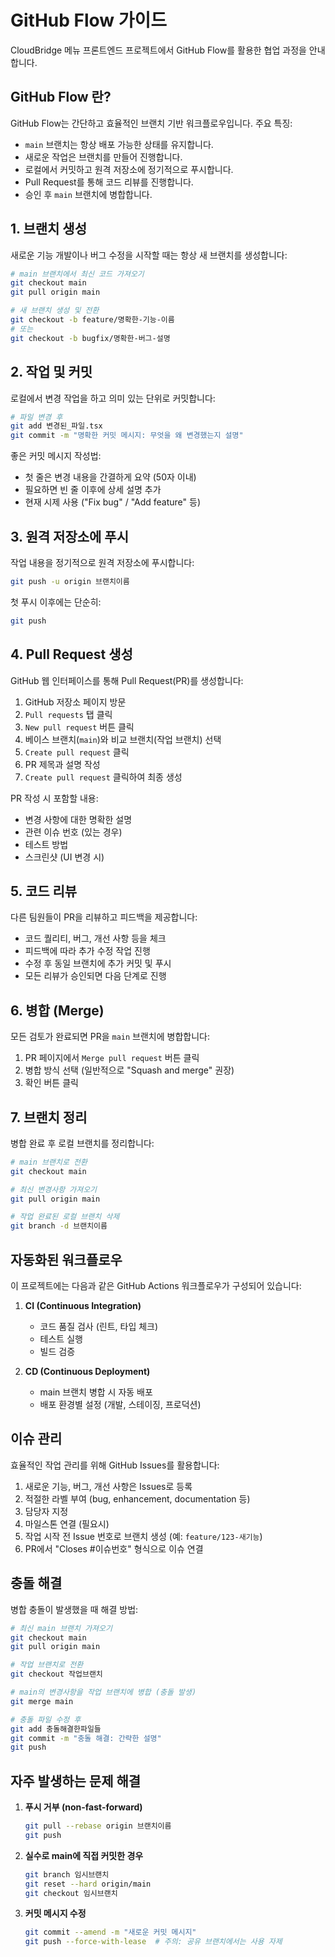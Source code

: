 # GitHub Flow 가이드

CloudBridge 메뉴 프론트엔드 프로젝트에서 GitHub Flow를 활용한 협업 과정을 안내합니다.

## GitHub Flow 란?

GitHub Flow는 간단하고 효율적인 브랜치 기반 워크플로우입니다. 주요 특징:

- `main` 브랜치는 항상 배포 가능한 상태를 유지합니다.
- 새로운 작업은 브랜치를 만들어 진행합니다.
- 로컬에서 커밋하고 원격 저장소에 정기적으로 푸시합니다.
- Pull Request를 통해 코드 리뷰를 진행합니다.
- 승인 후 `main` 브랜치에 병합합니다.

## 1. 브랜치 생성

새로운 기능 개발이나 버그 수정을 시작할 때는 항상 새 브랜치를 생성합니다:

```bash
# main 브랜치에서 최신 코드 가져오기
git checkout main
git pull origin main

# 새 브랜치 생성 및 전환
git checkout -b feature/명확한-기능-이름
# 또는
git checkout -b bugfix/명확한-버그-설명
```

## 2. 작업 및 커밋

로컬에서 변경 작업을 하고 의미 있는 단위로 커밋합니다:

```bash
# 파일 변경 후
git add 변경된_파일.tsx
git commit -m "명확한 커밋 메시지: 무엇을 왜 변경했는지 설명"
```

좋은 커밋 메시지 작성법:

- 첫 줄은 변경 내용을 간결하게 요약 (50자 이내)
- 필요하면 빈 줄 이후에 상세 설명 추가
- 현재 시제 사용 ("Fix bug" / "Add feature" 등)

## 3. 원격 저장소에 푸시

작업 내용을 정기적으로 원격 저장소에 푸시합니다:

```bash
git push -u origin 브랜치이름
```

첫 푸시 이후에는 단순히:

```bash
git push
```

## 4. Pull Request 생성

GitHub 웹 인터페이스를 통해 Pull Request(PR)를 생성합니다:

1. GitHub 저장소 페이지 방문
2. `Pull requests` 탭 클릭
3. `New pull request` 버튼 클릭
4. 베이스 브랜치(`main`)와 비교 브랜치(작업 브랜치) 선택
5. `Create pull request` 클릭
6. PR 제목과 설명 작성
7. `Create pull request` 클릭하여 최종 생성

PR 작성 시 포함할 내용:

- 변경 사항에 대한 명확한 설명
- 관련 이슈 번호 (있는 경우)
- 테스트 방법
- 스크린샷 (UI 변경 시)

## 5. 코드 리뷰

다른 팀원들이 PR을 리뷰하고 피드백을 제공합니다:

- 코드 퀄리티, 버그, 개선 사항 등을 체크
- 피드백에 따라 추가 수정 작업 진행
- 수정 후 동일 브랜치에 추가 커밋 및 푸시
- 모든 리뷰가 승인되면 다음 단계로 진행

## 6. 병합 (Merge)

모든 검토가 완료되면 PR을 `main` 브랜치에 병합합니다:

1. PR 페이지에서 `Merge pull request` 버튼 클릭
2. 병합 방식 선택 (일반적으로 "Squash and merge" 권장)
3. 확인 버튼 클릭

## 7. 브랜치 정리

병합 완료 후 로컬 브랜치를 정리합니다:

```bash
# main 브랜치로 전환
git checkout main

# 최신 변경사항 가져오기
git pull origin main

# 작업 완료된 로컬 브랜치 삭제
git branch -d 브랜치이름
```

## 자동화된 워크플로우

이 프로젝트에는 다음과 같은 GitHub Actions 워크플로우가 구성되어 있습니다:

1. **CI (Continuous Integration)**
   - 코드 품질 검사 (린트, 타입 체크)
   - 테스트 실행
   - 빌드 검증

2. **CD (Continuous Deployment)**
   - main 브랜치 병합 시 자동 배포
   - 배포 환경별 설정 (개발, 스테이징, 프로덕션)

## 이슈 관리

효율적인 작업 관리를 위해 GitHub Issues를 활용합니다:

1. 새로운 기능, 버그, 개선 사항은 Issues로 등록
2. 적절한 라벨 부여 (bug, enhancement, documentation 등)
3. 담당자 지정
4. 마일스톤 연결 (필요시)
5. 작업 시작 전 Issue 번호로 브랜치 생성 (예: `feature/123-새기능`)
6. PR에서 "Closes #이슈번호" 형식으로 이슈 연결

## 충돌 해결

병합 충돌이 발생했을 때 해결 방법:

```bash
# 최신 main 브랜치 가져오기
git checkout main
git pull origin main

# 작업 브랜치로 전환
git checkout 작업브랜치

# main의 변경사항을 작업 브랜치에 병합 (충돌 발생)
git merge main

# 충돌 파일 수정 후
git add 충돌해결한파일들
git commit -m "충돌 해결: 간략한 설명"
git push
```

## 자주 발생하는 문제 해결

1. **푸시 거부 (non-fast-forward)**

   ```bash
   git pull --rebase origin 브랜치이름
   git push
   ```

2. **실수로 main에 직접 커밋한 경우**

   ```bash
   git branch 임시브랜치
   git reset --hard origin/main
   git checkout 임시브랜치
   ```

3. **커밋 메시지 수정**

   ```bash
   git commit --amend -m "새로운 커밋 메시지"
   git push --force-with-lease  # 주의: 공유 브랜치에서는 사용 자제
   ```
